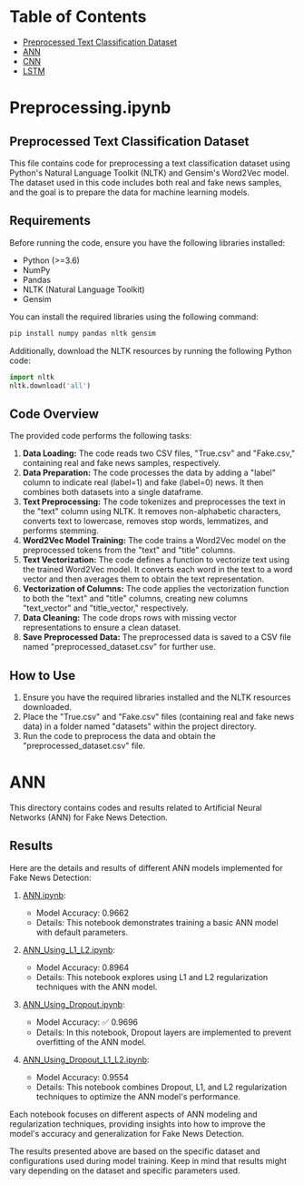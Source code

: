 # Table of Contents

- [Preprocessed Text Classification Dataset](https://github.com/hosseindamavandi/Fake-News-Detection/tree/main/Note-Books#preprocessingipynb)
- [ANN](https://github.com/hosseindamavandi/Fake-News-Detection/edit/main/Note-Books/README.md#ann)
- [CNN](#)
- [LSTM](#)


# Preprocessing.ipynb
## Preprocessed Text Classification Dataset

This file contains code for preprocessing a text classification dataset using Python's Natural Language Toolkit (NLTK) and Gensim's Word2Vec model. The dataset used in this code includes both real and fake news samples, and the goal is to prepare the data for machine learning models.

## Requirements

Before running the code, ensure you have the following libraries installed:

- Python (>=3.6)
- NumPy
- Pandas
- NLTK (Natural Language Toolkit)
- Gensim

You can install the required libraries using the following command:

```python
pip install numpy pandas nltk gensim
```

Additionally, download the NLTK resources by running the following Python code:

```python
import nltk
nltk.download('all')
```

## Code Overview
The provided code performs the following tasks:

1. **Data Loading:** The code reads two CSV files, "True.csv" and "Fake.csv," containing real and fake news samples, respectively.
2. **Data Preparation:** The code processes the data by adding a "label" column to indicate real (label=1) and fake (label=0) news. It then combines both datasets into a single dataframe.
3. **Text Preprocessing:** The code tokenizes and preprocesses the text in the "text" column using NLTK. It removes non-alphabetic characters, converts text to lowercase, removes stop words, lemmatizes, and performs stemming.
4. **Word2Vec Model Training:** The code trains a Word2Vec model on the preprocessed tokens from the "text" and "title" columns.
5. **Text Vectorization:** The code defines a function to vectorize text using the trained Word2Vec model. It converts each word in the text to a word vector and then averages them to obtain the text representation.
6. **Vectorization of Columns:** The code applies the vectorization function to both the "text" and "title" columns, creating new columns "text_vector" and "title_vector," respectively.
7. **Data Cleaning:** The code drops rows with missing vector representations to ensure a clean dataset.
8. **Save Preprocessed Data:** The preprocessed data is saved to a CSV file named "preprocessed_dataset.csv" for further use.

## How to Use
1. Ensure you have the required libraries installed and the NLTK resources downloaded.
2. Place the "True.csv" and "Fake.csv" files (containing real and fake news data) in a folder named "datasets" within the project directory.
3. Run the code to preprocess the data and obtain the "preprocessed_dataset.csv" file.


# ANN

This directory contains codes and results related to Artificial Neural Networks (ANN) for Fake News Detection.

## Results

Here are the details and results of different ANN models implemented for Fake News Detection:

1. [ANN.ipynb](https://github.com/hosseindamavandi/Fake-News-Detection/blob/main/Note-Books/ANN/ANN.ipynb):
   - Model Accuracy: 0.9662
   - Details: This notebook demonstrates training a basic ANN model with default parameters.

2. [ANN_Using_L1_L2.ipynb](https://github.com/hosseindamavandi/Fake-News-Detection/blob/main/Note-Books/ANN/ANN_Using_L1_L2.ipynb):
   - Model Accuracy: 0.8964
   - Details: This notebook explores using L1 and L2 regularization techniques with the ANN model.

3. [ANN_Using_Dropout.ipynb](https://github.com/hosseindamavandi/Fake-News-Detection/blob/main/Note-Books/ANN/ANN_Using_Dropout.ipynb):
   - Model Accuracy: :white_check_mark: 0.9696
   - Details: In this notebook, Dropout layers are implemented to prevent overfitting of the ANN model.

4. [ANN_Using_Dropout_L1_L2.ipynb](https://github.com/hosseindamavandi/Fake-News-Detection/blob/main/Note-Books/ANN/ANN_Using_Dropout_L1_L2.ipynb):
   - Model Accuracy: 0.9554
   - Details: This notebook combines Dropout, L1, and L2 regularization techniques to optimize the ANN model's performance.

Each notebook focuses on different aspects of ANN modeling and regularization techniques, providing insights into how to improve the model's accuracy and generalization for Fake News Detection.

The results presented above are based on the specific dataset and configurations used during model training. Keep in mind that results might vary depending on the dataset and specific parameters used.

